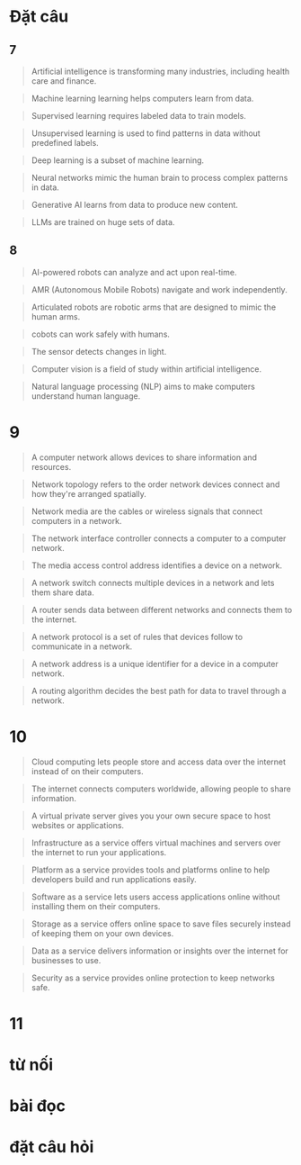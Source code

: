 # Đặt câu 
## 7
> Artificial intelligence is transforming many industries, including health care and finance.

 >Machine learning learning helps computers learn from data.

> Supervised learning requires labeled data to train models.

>Unsupervised learning is used to find patterns in data without predefined labels.

>Deep learning is a subset of machine learning.

>Neural networks mimic the human brain to process complex patterns in data.

>Generative AI learns from data to produce new content.

>LLMs are trained on huge sets of data.

## 8
> AI-powered robots can analyze and act upon real-time.

> AMR (Autonomous Mobile Robots) navigate and work independently.

>Articulated robots are robotic arms that are designed to mimic the human arms.

>cobots can work safely with humans.

>The sensor detects changes in light.

>Computer vision is a field of study within artificial intelligence.

>Natural language processing (NLP) aims to make computers understand human language.

# 9
>A computer network allows devices to share information and resources.

>Network topology refers to the order network devices connect and how they're arranged spatially.

>Network media are the cables or wireless signals that connect computers in a network.

>The network interface controller connects a computer to a computer network.

>The media access control address identifies a device on a network.

>A network switch connects multiple devices in a network and lets them share data.

>A router sends data between different networks and connects them to the internet.

>A network protocol is a set of rules that devices follow to communicate in a network.

>A network address is a unique identifier for a device in a computer network.

>A routing algorithm decides the best path for data to travel through a network.

# 10
>Cloud computing lets people store and access data over the internet instead of on their computers.

>The internet connects computers worldwide, allowing people to share information.

>A virtual private server gives you your own secure space to host websites or applications.

>Infrastructure as a service offers virtual machines and servers over the internet to run your applications.

>Platform as a service provides tools and platforms online to help developers build and run applications easily.

>Software as a service lets users access applications online without installing them on their computers.

>Storage as a service offers online space to save files securely instead of keeping them on your own devices.

>Data as a service delivers information or insights over the internet for businesses to use.

>Security as a service provides online protection to keep networks safe.

# 11
# từ nối

# bài đọc

# đặt câu hỏi

